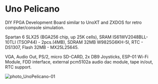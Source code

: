 # Uno Pelicano
DIY FPGA Development Board similar to UnoXT and ZXDOS for retro computer/console simulation.

Spartan 6 SLX25 (BGA256 chip, up 25K cells), SRAM IS61WV2048BLL-10TLI (TSOP44) - 2pcs.(4MB), SDRAM 32MB W9825G6KH-5I, RTC - DS1307, Flash 32MB - MX25L25645.

VGA, Audio Out, PS/2, micro SD-CARD, 2x DB9 Joysticks, ESP-01 Wi-Fi Module, FDD interface, external pcm5102a audio dac module, tape in/out, RTC support.

![photo_UnoPelicano-01](https://github.com/user-attachments/assets/76df79d7-4d40-44e6-bc1b-180a54419fc3)
